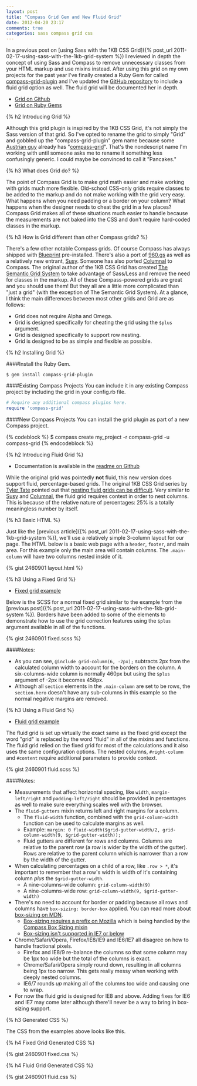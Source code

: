```yaml
---
layout: post
title: "Compass Grid Gem and New Fluid Grid"
date: 2012-04-20 23:17
comments: true
categories: sass compass grid css
---
```

In a previous post on [using Sass with the 1KB CSS Grid]({% post_url 2011-02-17-using-sass-with-the-1kb-grid-system %}) I reviewed in depth the concept of using Sass and Compass to remove unnecessary classes from your HTML markup and use mixins instead. After using this grid on my own projects for the past year I've finally created a Ruby Gem for called [compass-grid-plugin](http://rubygems.org/gems/compass-grid-plugin) and I've updated the [GitHub repository](https://github.com/heygrady/1KB-SCSS-Grid) to include a fluid grid option as well. The fluid grid will be documented her in depth.

- [Grid on Github](https://github.com/heygrady/1KB-SCSS-Grid)
- [Grid on Ruby Gems](http://rubygems.org/gems/compass-grid-plugin)

<!--more-->

{% h2 Introducing Grid %}

Although this grid plugin is inspired by the 1KB CSS Grid, it's not simply the Sass version of that grid. So I've opted to rename the grid to simply "Grid" and gobbled up the "compass-grid-plugin" gem name because some [Austrian guy](http://wizzart.at/about.html) already has "[compass-grid](http://rubygems.org/gems/compass-grid)". That's the nondescript name I'm working with until someone asks me to rename it something less confusingly generic. I could maybe be convinced to call it "Pancakes."

{% h3 What does Grid do? %}

The point of Compass Grid is to make grid math easier and make working with grids much more flexible. Old-school CSS-only grids require classes to be added to the markup and do not make working with the grid very easy. What happens when you need padding or a border on your column? What happens when the designer needs to cheat the grid in a few places? Compass Grid makes all of these situations much easier to handle because the measurements are not baked into the CSS and don't require hard-coded classes in the markup.

{% h3 How is Grid different than other Compass grids? %}

There's a few other notable Compass grids. Of course Compass has always shipped with [Blueprint](http://compass-style.org/reference/blueprint/grid/) pre-installed. There's also a port of [960.gs](https://github.com/nextmat/compass-960-plugin) as well as a relatively new entrant, [Susy](https://github.com/ericam/compass-susy-plugin). Someone has also ported [Columnal](https://github.com/diogob/compass-columnal-plugin) to Compass. The original author of the 1KB CSS Grid has created [The Semantic Grid System](http://semantic.gs/) to take advantage of Sass/Less and remove the need for classes in the markup. All of these Compass-powered grids are great and you should use them! But they all are a little more complicated than "just a grid" (with the exception of The Semantic Grid System). At a glance, I think the main differences between most other grids and Grid are as follows:

- Grid does not require Alpha and Omega.
- Grid is designed specifically for cheating the grid using the `$plus` argument.
- Grid is designed specifically to support row nesting.
- Grid is designed to be as simple and flexible as possible.

{% h2 Installing Grid %}

####Install the Ruby Gem.
```
$ gem install compass-grid-plugin
```

####Existing Compass Projects
You can include it in any existing Compass project by including the grid in your config.rb file.

``` ruby config.rb
# Require any additional compass plugins here.
require 'compass-grid'

```

####New Compass Projects
You can install the grid plugin as part of a new Compass project.

{% codeblock %}
$ compass create my_project -r compass-grid -u compass-grid
{% endcodeblock %}

{% h2 Introducing Fluid Grid %}

- Documentation is available in the [readme on Github](https://github.com/heygrady/1KB-SCSS-Grid/blob/master/README.md)

While the original grid was pointedly **not** fluid, this new version does support fluid, percentage-based grids. The original 1KB CSS Grid series by [Tyler Tate](http://tylertate.com/) pointed out that [nesting fluid grids can be difficult](http://www.usabilitypost.com/2009/06/19/the-1kb-css-grid-part-3/). Very similar to [Susy](http://susy.oddbird.net/) and [Columnal](http://www.columnal.com/), the fluid grid requires context in order to nest columns. This is because of the relative nature of percentages: 25% is a totally meaningless number by itself.

{% h3 Basic HTML %}

Just like the [previous article]({% post_url 2011-02-17-using-sass-with-the-1kb-grid-system %}), we'll use a relatively simple 3-column layout for our page. The HTML below is a basic web page with a `header`, `footer`, and main area. For this example only the main area will contain columns. The `.main-column` will have two columns nested inside of it.

{% gist 2460901 layout.html %}

{% h3 Using a Fixed Grid %}

- [Fixed grid example](/assets/compass-grid-example/fixed.html)

Below is the SCSS for a normal fixed grid similar to the example from the [previous post]({% post_url 2011-02-17-using-sass-with-the-1kb-grid-system %}). Borders have been added to some of the elements to demonstrate how to use the grid correction features using the `$plus` argument available in all of the functions. 

{% gist 2460901 fixed.scss %}

####Notes:

- As you can see, `@include grid-column(6, -2px);` subtracts 2px from the calculated column width to account for the borders on the column. A six-columns-wide column is normally 460px but using the `$plus` argument of -2px it becomes 458px.
- Although all `section` elements in the `.main-column` are set to be rows, the `section.hero` doesn't have any sub-columns in this example so the normal negative margins are removed.

{% h3 Using a Fluid Grid %}

- [Fluid grid example](/assets/compass-grid-example/fluid.html)

The fluid grid is set up virtually the exact same as the fixed grid except the word "grid" is replaced by the word "fluid" in all of the mixins and functions. The fluid grid relied on the fixed grid for most of the calculations and it also uses the same configuration options. The nested columns, `#right-column` and `#content` require additional parameters to provide context.

{% gist 2460901 fluid.scss %}

####Notes:

- Measurements that affect horizontal spacing, like `width`, `margin-left/right` and `padding-left/right` should be provided in percentages as well to make sure everything scales well with the browser.
- The `fluid-gutters` mixin returns left and right margins for a column.
	- The `fluid-width` function, combined with the `grid-column-width` function can be used to calculate margins as well.
	- Example: `margin: 0 fluid-width($grid-gutter-width/2, grid-column-width(9, $grid-gutter-width));`
	- Fluid gutters are different for rows and columns. Columns are relative to the parent row (a row is wider by the width of the gutter). Rows are relative to the parent column which is narrower than a row by the width of the gutter.
- When calculating percentages on a child of a row, like `.row > *`, it's important to remember that a row's width is width of it's containing column *plus* the `$grid-gutter-width`.
	- A nine-columns-wide column: `grid-column-width(9)`
	- A nine-columns-wide row: `grid-column-width(9, $grid-gutter-width)`
- There's no need to account for border or padding because all rows and columns have `box-sizing: border-box` applied. You can read more about [box-sizing on MDN](https://developer.mozilla.org/En/CSS/Box-sizing).
	- [Box-sizing requires a prefix on Mozilla](https://bugzilla.mozilla.org/show_bug.cgi?id=243412) which is being handled by the [Compass Box Sizing mixin](http://compass-style.org/reference/compass/css3/box_sizing/)
	- [Box-sizing isn't supported in IE7 or below](http://caniuse.com/#feat=css3-boxsizing)
- Chrome/Safari/Opera, Firefox/IE8/IE9 and IE6/IE7 all disagree on how to handle fractional pixels.
	- Firefox and IE8/9 re-balance the columns so that some column may be 1px too wide but the total of the columns is exact.
	- Chrome/Safari/Opera simply round down, resulting in all columns being 1px too narrow. This gets really messy when working with deeply nested columns.
	- IE6/7 rounds *up* making all of the columns too wide and causing one to wrap.
- For now the fluid grid is designed for IE8 and above. Adding fixes for IE6 and IE7 may come later although there'll never be a way to bring in box-sizing support.

{% h3 Generated CSS %}

The CSS from the examples above looks like this.

{% h4 Fixed Grid Generated CSS %}

{% gist 2460901 fixed.css %}

{% h4 Fluid Grid Generated CSS %}

{% gist 2460901 fluid.css %}